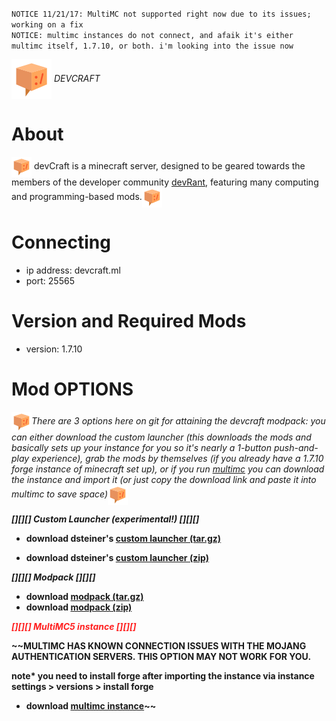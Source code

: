 `
NOTICE 11/21/17: MultiMC not supported right now due to its issues; working on a fix
`
<br />
`
NOTICE: multimc instances do not connect, and afaik it's either multimc itself, 1.7.10, or both. i'm looking into the issue now
`

<p><img src="https://raw.githubusercontent.com/parkcitymedia/devCraft/master/devStuff/devcraft64.png" align="center"> <i>DEVCRAFT</i></p>

# About
<img src="https://raw.githubusercontent.com/parkcitymedia/devCraft/master/devStuff/devcraft32.png" align="center"> devCraft is a minecraft server, designed to be geared towards the members of the developer community <a href="https://devrant.io">devRant</a>, featuring many computing and programming-based mods.<img src="https://raw.githubusercontent.com/parkcitymedia/devCraft/master/devStuff/devcraft32.png" align="center">

# Connecting
- ip address: devcraft.ml
- port: 25565

# Version and Required Mods
- version: 1.7.10

# Mod OPTIONS
<p><img src="https://raw.githubusercontent.com/parkcitymedia/devCraft/master/devStuff/devcraft32.png" align="center"><i>There are 3 options here on git for attaining the devcraft modpack: you can either download the custom launcher (this downloads the mods and basically sets up your instance for you so it's nearly a 1-button push-and-play experience), grab the mods by themselves (if you already have a 1.7.10 forge instance of minecraft set up), or if you run <a href="https://multimc.org/">multimc</a> you can download the instance and import it (or just copy the download link and paste it into multimc to save space)</b></i><img src="https://raw.githubusercontent.com/parkcitymedia/devCraft/master/devStuff/devcraft32.png" align="center"></p>
<p><b><i>[][][] Custom Launcher (experimental!) [][][]</i></p>

- download dsteiner's <a href="https://github.com/parkcitymedia/devCraft/raw/master/devStuff/CUSTOM-LAUNCHER.tar.gz">custom launcher (tar.gz)</a>

- download dsteiner's <a href ="https://github.com/parkcitymedia/devCraft/raw/master/devStuff/CUSTOM-LAUNCHER.zip">custom launcher (zip)</a>

<p><b><i>[][][] Modpack [][][]</p></b></i>

- download <a href="https://github.com/parkcitymedia/devCraft/raw/master/devStuff/mods.tar.gz">modpack (tar.gz)</a>
- download <a href ="https://github.com/parkcitymedia/devCraft/raw/master/devStuff/mods.zip">modpack (zip)</a>

<p style="color:#FF2121;"><b><i>[][][] MultiMC5 instance [][][]</p></b></i>


~~<b>MULTIMC HAS KNOWN CONNECTION ISSUES WITH THE MOJANG AUTHENTICATION SERVERS. THIS OPTION MAY NOT WORK FOR YOU.</b>

note* you need to install forge after importing the instance via instance settings > versions > install forge
- download <a href="https://github.com/parkcitymedia/devCraft/raw/master/devStuff/devCraft-MultiMC.zip">multimc instance</a>~~

